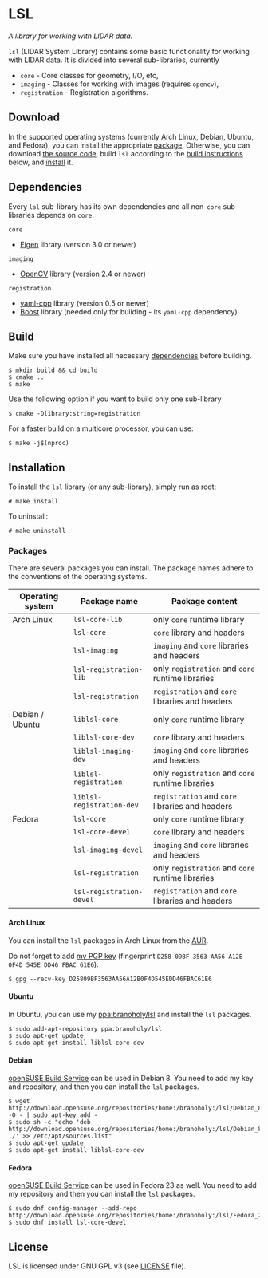 # LSL

*A library for working with LIDAR data.*

`lsl` (LIDAR System Library) contains some basic functionality for working with
LIDAR data. It is divided into several sub-libraries, currently

* `core` - Core classes for geometry, I/O, etc,
* `imaging` - Classes for working with images (requires `opencv`),
* `registration` - Registration algorithms.

## Download
In the supported operating systems (currently Arch Linux, Debian, Ubuntu, and
Fedora), you can install the appropriate [package](#packages). Otherwise, you
can download [the source code](https://github.com/branoholy/lsl/releases),
build `lsl` according to the [build instructions](#build) below, and
[install](#installation) it.

## Dependencies
Every `lsl` sub-library has its own dependencies and all non-`core`
sub-libraries depends on `core`.

`core`
* [Eigen](http://eigen.tuxfamily.org) library (version 3.0 or newer)

`imaging`
* [OpenCV](http://opencv.org) library (version 2.4 or newer)

`registration`
* [yaml-cpp](https://github.com/jbeder/yaml-cpp) library (version 0.5 or newer)
* [Boost](http://www.boost.org) library (needed only for building - its
`yaml-cpp` dependency)

## Build
Make sure you have installed all necessary [dependencies](#dependencies) before
building.

```text
$ mkdir build && cd build
$ cmake ..
$ make
```

Use the following option if you want to build only one sub-library

```text
$ cmake -Dlibrary:string=registration
```

For a faster build on a multicore processor, you can use:

```text
$ make -j$(nproc)
```

## Installation
To install the `lsl` library (or any sub-library), simply run as root:

```text
# make install
```

To uninstall:

```text
# make uninstall
```

### Packages
There are several packages you can install. The package names adhere to the
conventions of the operating systems.

| Operating system | Package name              | Package content                                  |
| ---------------- | ------------------------- | ------------------------------------------------ |
| Arch Linux       | `lsl-core-lib`            | only `core` runtime library                      |
|                  | `lsl-core`                | `core` library and headers                       |
|                  | `lsl-imaging`             | `imaging` and `core` libraries and headers       |
|                  | `lsl-registration-lib`    | only `registration` and `core` runtime libraries |
|                  | `lsl-registration`        | `registration` and `core` libraries and headers  |
| Debian / Ubuntu  | `liblsl-core`             | only `core` runtime library                      |
|                  | `liblsl-core-dev`         | `core` library and headers                       |
|                  | `liblsl-imaging-dev`      | `imaging` and `core` libraries and headers       |
|                  | `liblsl-registration`     | only `registration` and `core` runtime libraries |
|                  | `liblsl-registration-dev` | `registration` and `core` libraries and headers  |
| Fedora           | `lsl-core`                | only `core` runtime library                      |
|                  | `lsl-core-devel`          | `core` library and headers                       |
|                  | `lsl-imaging-devel`       | `imaging` and `core` libraries and headers       |
|                  | `lsl-registration`        | only `registration` and `core` runtime libraries |
|                  | `lsl-registration-devel`  | `registration` and `core` libraries and headers  |

#### Arch Linux
You can install the `lsl` packages in Arch Linux from the
[AUR](https://aur.archlinux.org/packages/?K=lsl).

Do not forget to add
[my PGP key](http://pgp.mit.edu/pks/lookup?search=0xD25809BF3563AA56A12B0F4D545EDD46FBAC61E6&fingerprint=on)
(fingerprint `D258 09BF 3563 AA56 A12B  0F4D 545E DD46 FBAC 61E6`).

```text
$ gpg --recv-key D25809BF3563AA56A12B0F4D545EDD46FBAC61E6
```

#### Ubuntu
In Ubuntu, you can use my
[ppa:branoholy/lsl](https://launchpad.net/~branoholy/+archive/ubuntu/lsl) and
install the `lsl` packages.

```text
$ sudo add-apt-repository ppa:branoholy/lsl
$ sudo apt-get update
$ sudo apt-get install liblsl-core-dev
```

#### Debian
[openSUSE Build Service](https://build.opensuse.org/project/show/home:branoholy:lsl)
can be used in Debian 8. You need to add my key and repository, and then you can
install the `lsl` packages.

```text
$ wget http://download.opensuse.org/repositories/home:/branoholy:/lsl/Debian_8.0/Release.key -O - | sudo apt-key add -
$ sudo sh -c "echo 'deb http://download.opensuse.org/repositories/home:/branoholy:/lsl/Debian_8.0/ ./' >> /etc/apt/sources.list"
$ sudo apt-get update
$ sudo apt-get install liblsl-core-dev
```

#### Fedora
[openSUSE Build Service](https://build.opensuse.org/project/show/home:branoholy:lsl)
can be used in Fedora 23 as well. You need to add my repository and then you can
install the `lsl` packages.

```text
$ sudo dnf config-manager --add-repo http://download.opensuse.org/repositories/home:/branoholy:/lsl/Fedora_23/home:branoholy:lsl.repo
$ sudo dnf install lsl-core-devel
```

## License
LSL is licensed under GNU GPL v3 (see
[LICENSE](https://github.com/branoholy/lsl/blob/master/LICENSE) file).


